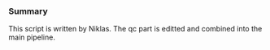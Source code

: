 ### Summary
This script is written by Niklas. The qc part is editted and combined into the main pipeline.
